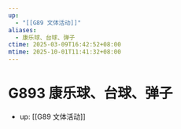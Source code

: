 ```yaml
---
up:
  - "[[G89 文体活动]]"
aliases:
  - 康乐球、台球、弹子
ctime: 2025-03-09T16:42:52+08:00
mtime: 2025-10-01T11:41:32+08:00
---
```


# G893 康乐球、台球、弹子

- up: [[G89 文体活动]]
